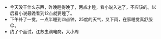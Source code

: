 - 今天没干什么东西，昨晚睡得晚了，两点才睡，看小说入迷了，不应该的。以后看小说最晚看到12点就要睡了。
- 下午补了一觉，一点半睡到四点钟，25度的天气，又下雨，在家睡觉真舒服😌。
- 约了个面试，江苏虫洞电商，大小周